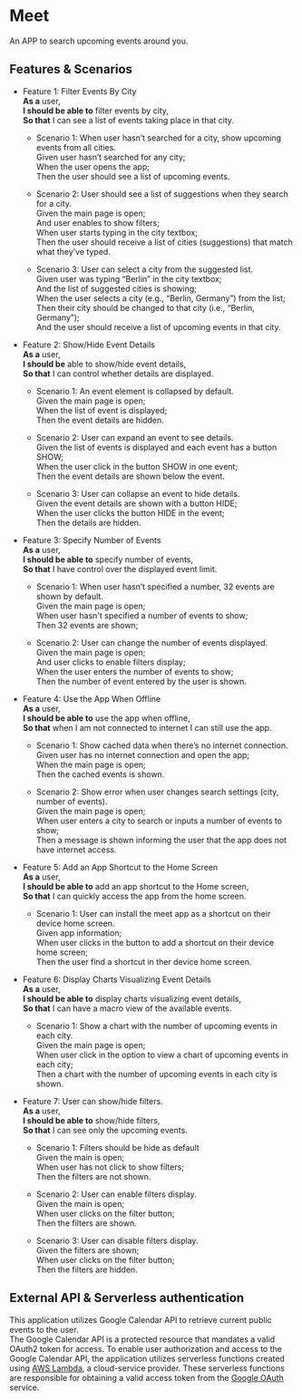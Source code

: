 # Meet
An APP to search upcoming events around you.

## Features & Scenarios
- Feature 1: Filter Events By City
    <br/>__As a__ user,
    <br/>__I should be able to__ filter events by city,
    <br/>__So that__ I can see a list of events taking place in that city.

  - Scenario 1: When user hasn’t searched for a city, show upcoming events from all cities.
    <br/>Given user hasn’t searched for any city;
    <br/>When the user opens the app;
    <br/>Then the user should see a list of upcoming events.

  - Scenario 2: User should see a list of suggestions when they search for a city.
    <br/>Given the main page is open;
    <br/>And user enables to show filters;
    <br/>When user starts typing in the city textbox;
    <br/>Then the user should receive a list of cities (suggestions) that match what they’ve typed.

  - Scenario 3: User can select a city from the suggested list.	
    <br/>Given user was typing “Berlin” in the city textbox;
    <br/>And the list of suggested cities is showing;
    <br/>When the user selects a city (e.g., “Berlin, Germany”) from the list;
    <br/>Then their city should be changed to that city (i.e., “Berlin, Germany”);
    <br/>And the user should receive a list of upcoming events in that city.

- Feature 2: Show/Hide Event Details
    <br/>__As a__ user,
    <br/>__I should be__ able to show/hide event details,
    <br/>__So that__ I can control whether details are displayed.

  - Scenario 1: An event element is collapsed by default.
    <br/>Given the main page is open;
    <br/>When the list of event is displayed;
    <br/>Then the event details are hidden.

  - Scenario 2: User can expand an event to see details.
    <br/>Given the list of events is displayed and each event has a button SHOW;
    <br/>When the user click in the button SHOW in one event;
    <br/>Then the event details are shown below the event.

  - Scenario 3: User can collapse an event to hide details.
    <br/>Given the event details are shown with a button HIDE;
    <br/>When the user clicks the button HIDE in the event;
    <br/>Then the details are hidden.

- Feature 3: Specify Number of Events
    <br/>__As a__ user,
    <br/>__I should be able to__ specify number of events,
    <br/>__So that__ I have control over the displayed event limit.

  - Scenario 1: When user hasn’t specified a number, 32 events are shown by default.
    <br/>Given the main page is open;
    <br/>When user hasn't specified a number of events to show;
    <br/>Then 32 events are shown;

  - Scenario 2: User can change the number of events displayed.
    <br/>Given the main page is open;
    <br/>And user clicks to enable filters display;
    <br/>When the user enters the number of events to show;
    <br/>Then the number of event entered by the user is shown.

- Feature 4: Use the App When Offline
    <br/>__As a__ user,
    <br/>__I should be able to__ use the app when offline,
    <br/>__So that__ when I am not connected to internet I can still use the app. 

  - Scenario 1: Show cached data when there’s no internet connection.
    <br/>Given user has no internet connection and open the app;
    <br/>When the main page is open;
    <br/>Then the cached events is shown.

  - Scenario 2: Show error when user changes search settings (city, number of events).
    <br/>Given the main page is open;
    <br/>When user enters a city to search or inputs a number of events to show;
    <br/>Then a message is shown informing the user that the app does not have internet access.

- Feature 5: Add an App Shortcut to the Home Screen
    <br/>__As a__ user,
    <br/>__I should be able to__ add an app shortcut to the Home screen,
    <br/>__So that__ I can quickly access the app from the home screen.

  - Scenario 1: User can install the meet app as a shortcut on their device home screen.
    <br/>Given app information;
    <br/>When user clicks in the button to add a shortcut on their device home screen;
    <br/>Then the user find a shortcut in ther device home screen.

- Feature 6: Display Charts Visualizing Event Details
    <br/>__As a__ user,
    <br/>__I should be able to__ display charts visualizing event details,
    <br/>__So that__ I can have a macro view of the available events. 

  - Scenario 1: Show a chart with the number of upcoming events in each city.
    <br/>Given the main page is open;
    <br/>When user click in the option to view a chart of upcoming events in each city;
    <br/>Then a chart with the number of upcoming events in each city is shown.

- Feature 7: User can show/hide filters.
  <br/>__As a__ user,
  <br/>__I should be able to__ show/hide filters,
  <br/>__So that__ I can see only the upcoming events.

  - Scenario 1: Filters should be hide as default
    <br/>Given the main is open;
    <br/>When user has not click to show filters;
    <br/>Then the filters are not shown.

  - Scenario 2: User can enable filters display.
    <br/>Given the main is open;
    <br/>When user clicks on the filter button;
    <br/>Then the filters are shown.

  - Scenario 3: User can disable filters display.
    <br/>Given the filters are shown;
    <br/>When user clicks on the filter button;
    <br/>Then the filters are hidden.

## External API & Serverless authentication
This application utilizes Google Calendar API to retrieve current public events to the user.
<br />The Google Calendar API is a protected resource that mandates a valid OAuth2 token for access. To enable user authorization and access to the Google Calendar API, the application utilizes serverless functions created using [AWS Lambda](https://aws.amazon.com/lambda/), a cloud-service provider. These serverless functions are responsible for obtaining a valid access token from the [Google OAuth](https://developers.google.com/identity/protocols/oauth2) service.
